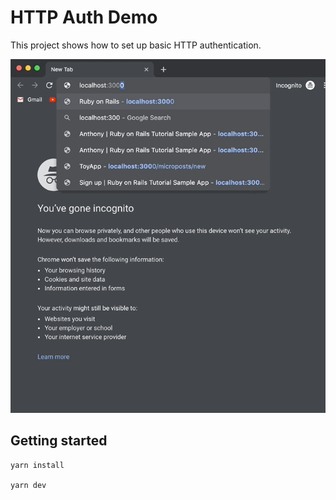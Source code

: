 # HTTP Auth Demo

This project shows how to set up basic HTTP authentication.

![](./password-protect.gif)

## Getting started
```shell
yarn install

yarn dev
```